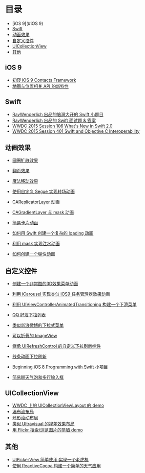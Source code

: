 # 目录

- [iOS 9](#iOS 9)
- [Swift](#Swift)
- [动画效果](#Animations)
- [自定义控件](#CustomControl)
- [UICollectionView](#UICollectionView)
- [其他](#Other)

<a name="iOS 9"></a>
## iOS 9

- [初窥 iOS 9 Contacts Framework](https://github.com/949478479/Learning-Notes/tree/A-First-Look-at-Contacts-Framework-in-iOS-9)
- [地图与位置相关 API 的新特性](https://github.com/949478479/Learning-Notes/tree/Location-and-Mapping-in-iOS-9)

<a name="Swift"></a>
## Swift

- [RayWenderlich 出品的脑洞大开的 Swift 小题目](https://github.com/949478479/Learning-Notes/tree/Are-You-a-Swift-Ninja)
- [RayWenderlich 出品的 Swift 面试题 & 答案](https://github.com/949478479/Learning-Notes/tree/Swift-Interview-Questions-and-Answers)
- [WWDC 2015 Session 106 What's New in Swift 2.0](https://github.com/949478479/Learning-Notes/tree/WWDC-2015-Session-106-What%E2%80%99s-New-in-Swift)
- [WWDC 2015 Session 401 Swift and Objective C Interoperability](https://github.com/949478479/Learning-Notes/tree/WWDC-2015-Session-401-Swift-and-Objective-C-Interoperability)

<a name="Animations"></a>
## 动画效果

- [圆圈扩散效果](https://github.com/949478479/Learning-Notes/tree/PingTransitionAnimation)
- [翻页效果](https://github.com/949478479/Learning-Notes/tree/FlipTransionAnimation)
- [魔法移动效果](https://github.com/949478479/Learning-Notes/tree/MagicMoveAnimation)
- [使用自定义 Segue 实现转场动画](https://github.com/949478479/Learning-Notes/tree/CustomSegue)

- [CAReplicatorLayer 动画](https://github.com/949478479/Learning-Notes/tree/Creating-animations-with-CAReplicatorLayer)
- [CAGradientLayer 与 mask 动画](https://github.com/949478479/Learning-Notes/tree/Fun-with-Gradients-and-Masks)
- [简易卡片动画](https://github.com/949478479/Animations-Study/tree/CardAnimation)
- [如何用 Swift 创建一个复杂的 loading 动画](https://github.com/949478479/Learning-Notes/tree/SBLoader)
- [利用 mask 实现注水动画](https://github.com/949478479/Learning-Notes/tree/MaskAnimationDemo)
- [如何创建一个弹性动画](https://github.com/949478479/Learning-Notes/tree/How-To-Create-an-Elastic-Animation-with-Swift)

<a name="CustomControl"></a>
## 自定义控件

- [创建一个非常酷的3D效果菜单动画](https://github.com/949478479/Animations-Study/tree/Taasky)
- [利用 iCarousel 实现类似 iOS9 任务管理器效果动画](https://github.com/949478479/Animations-Study/tree/CardAnimationByiCarousel)
- [利用 UIViewControllerAnimatedTransitioning 构建一个下滑菜单](https://github.com/949478479/Animations-Study/tree/SlideDownMenu)
- [QQ 好友下拉列表](https://github.com/949478479/Learning-Notes/tree/QQFriendListDemo)
- [类似新浪微博的下拉式菜单](https://github.com/949478479/Learning-Notes/tree/DropdownMenu)

- [可以折叠的 ImageView](https://github.com/949478479/Animations-Study/tree/FoldingImageView)
- [继承 UIRefreshControl 的自定义下拉刷新控件](https://github.com/949478479/Learning-Notes/tree/Building-a-Custom-Pull-To-Refresh-Control)
- [线条动画下拉刷新](https://github.com/949478479/Learning-Notes/tree/CurveRefreshControl)
- [Beginning iOS 8 Programming with Swift 小项目](https://github.com/949478479/Learning-Notes/tree/Beginning-iOS-8-Programming-with-Swift)
- [简易聊天气泡和多行输入框](https://github.com/949478479/Learning-Notes/tree/ChatUIDemo)

<a name="UICollectionView"></a>
## UICollectionView

- [WWDC 上的 UICollectionViewLayout 的 demo](https://github.com/949478479/Learning-Notes/tree/CollectionViewLayoutDemo)
- [瀑布流布局](https://github.com/949478479/Learning-Notes/tree/UICollectionView-Custom-Layout-Tutorial-Pinterest)
- [环形滚动布局](https://github.com/949478479/Learning-Notes/tree/CircularCollectionView)
- [类似 Ultravisual 的视差效果布局](https://github.com/949478479/Learning-Notes/tree/Ultravisual)
- [用 Flickr 搜索/浏览图片的简陋 demo](https://github.com/949478479/Learning-Notes/tree/FlickrSearch)

<a name="Other"></a>
## 其他

- [UIPickerView 简单使用:实现一个老虎机](https://github.com/949478479/Learning-Notes/tree/SlotMachine)
- [使用 ReactiveCocoa 构建一个简单的天气应用](https://github.com/949478479/Learning-Notes/tree/SimpleWeather)
